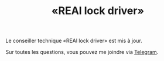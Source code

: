 ﻿---
layout: post-ea

group: Conseiller technique
title: «REAl lock driver»
meta: REAl lock driver
logo: real_lock_driver.svg
order: 5

category: ea

og: img/og-real-lock-driver.jpg

lang: fr
ref: real_lock_driver
---

Le conseiller technique «REAl lock driver» est mis à jour.

Sur toutes les questions, vous pouvez me joindre via <a href="https://t.me/chutkoy" target="_blank">Telegram</a>.
